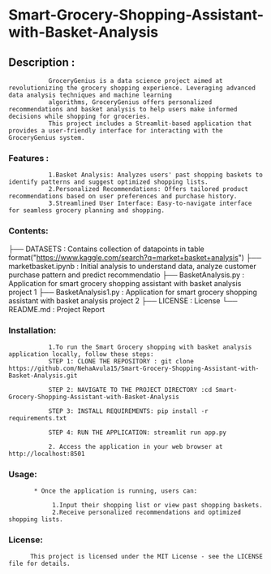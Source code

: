 # Smart-Grocery-Shopping-Assistant-with-Basket-Analysis
## Description : 
               GroceryGenius is a data science project aimed at revolutionizing the grocery shopping experience. Leveraging advanced data analysis techniques and machine learning 
               algorithms, GroceryGenius offers personalized recommendations and basket analysis to help users make informed decisions while shopping for groceries.
               This project includes a Streamlit-based application that provides a user-friendly interface for interacting with the GroceryGenius system.
### Features :
               1.Basket Analysis: Analyzes users' past shopping baskets to identify patterns and suggest optimized shopping lists.
               2.Personalized Recommendations: Offers tailored product recommendations based on user preferences and purchase history.
               3.Streamlined User Interface: Easy-to-navigate interface for seamless grocery planning and shopping.
### Contents:
               
├── DATASETS                                    : Contains collection of datapoints in table format("https://www.kaggle.com/search?q=market+basket+analysis")
├── marketbasket.ipynb                          : Initial analysis to understand data, analyze customer purchase pattern and predict recommendatio
├── BasketAnalysis.py                           : Application for smart grocery shopping assistant with basket analysis project 1
├── BasketAnalysis1.py                          : Application for smart grocery shopping assistant with basket analysis project 2
├── LICENSE                                     : License
└── README.md                                   : Project Report 

### Installation:
               1.To run the Smart Grocery shopping with basket analysis application locally, follow these steps:
               STEP 1: CLONE THE REPOSITORY : git clone https://github.com/NehaAvula15/Smart-Grocery-Shopping-Assistant-with-Basket-Analysis.git
               
               STEP 2: NAVIGATE TO THE PROJECT DIRECTORY :cd Smart-Grocery-Shopping-Assistant-with-Basket-Analysis
               
               STEP 3: INSTALL REQUIREMENTS: pip install -r requirements.txt

               STEP 4: RUN THE APPLICATION: streamlit run app.py

               2. Access the application in your web browser at http://localhost:8501
### Usage:
           * Once the application is running, users can:

                1.Input their shopping list or view past shopping baskets.
                2.Receive personalized recommendations and optimized shopping lists.

### License:
          This project is licensed under the MIT License - see the LICENSE file for details.


          

               

               


